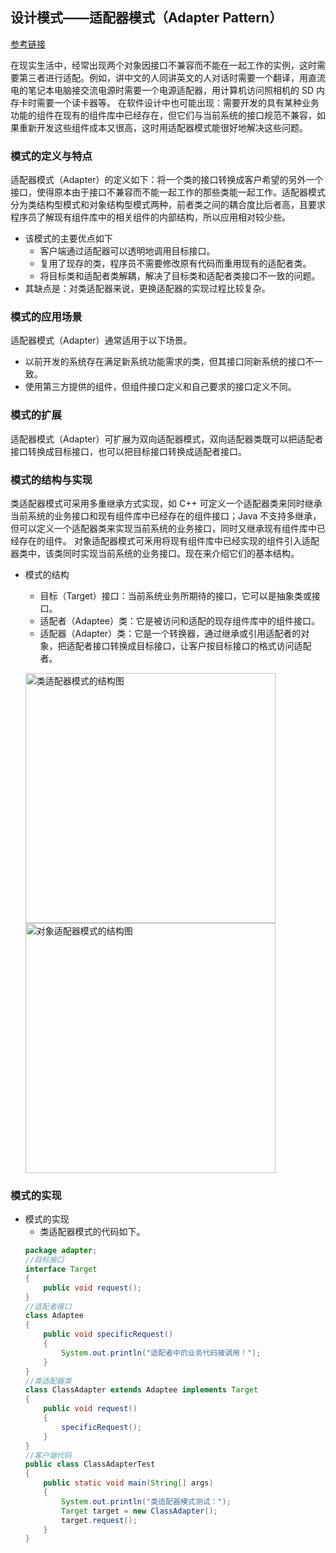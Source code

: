 ## 设计模式——适配器模式（Adapter Pattern）

[参考链接](http://c.biancheng.net/view/1361.html)

在现实生活中，经常出现两个对象因接口不兼容而不能在一起工作的实例，这时需要第三者进行适配。例如，讲中文的人同讲英文的人对话时需要一个翻译，用直流电的笔记本电脑接交流电源时需要一个电源适配器，用计算机访问照相机的 SD 内存卡时需要一个读卡器等。
在软件设计中也可能出现：需要开发的具有某种业务功能的组件在现有的组件库中已经存在，但它们与当前系统的接口规范不兼容，如果重新开发这些组件成本又很高，这时用适配器模式能很好地解决这些问题。

### 模式的定义与特点
适配器模式（Adapter）的定义如下：将一个类的接口转换成客户希望的另外一个接口，使得原本由于接口不兼容而不能一起工作的那些类能一起工作。适配器模式分为类结构型模式和对象结构型模式两种，前者类之间的耦合度比后者高，且要求程序员了解现有组件库中的相关组件的内部结构，所以应用相对较少些。
* 该模式的主要优点如下
  * 客户端通过适配器可以透明地调用目标接口。
  * 复用了现存的类，程序员不需要修改原有代码而重用现有的适配者类。
  * 将目标类和适配者类解耦，解决了目标类和适配者类接口不一致的问题。
* 其缺点是：对类适配器来说，更换适配器的实现过程比较复杂。

### 模式的应用场景
适配器模式（Adapter）通常适用于以下场景。
* 以前开发的系统存在满足新系统功能需求的类，但其接口同新系统的接口不一致。
* 使用第三方提供的组件，但组件接口定义和自己要求的接口定义不同。

### 模式的扩展
适配器模式（Adapter）可扩展为双向适配器模式，双向适配器类既可以把适配者接口转换成目标接口，也可以把目标接口转换成适配者接口。

### 模式的结构与实现
类适配器模式可采用多重继承方式实现，如 C++ 可定义一个适配器类来同时继承当前系统的业务接口和现有组件库中已经存在的组件接口；Java 不支持多继承，但可以定义一个适配器类来实现当前系统的业务接口，同时又继承现有组件库中已经存在的组件。
对象适配器模式可釆用将现有组件库中已经实现的组件引入适配器类中，该类同时实现当前系统的业务接口。现在来介绍它们的基本结构。
* 模式的结构
  * 目标（Target）接口：当前系统业务所期待的接口，它可以是抽象类或接口。
  * 适配者（Adaptee）类：它是被访问和适配的现存组件库中的组件接口。
  * 适配器（Adapter）类：它是一个转换器，通过继承或引用适配者的对象，把适配者接口转换成目标接口，让客户按目标接口的格式访问适配者。
  
  <img width="400px" src="https://i.ibb.co/JKHT4N9/image.png" alt="类适配器模式的结构图">  <img width="400px" src="https://i.ibb.co/hKdRShj/image.png" alt="对象适配器模式的结构图">

### 模式的实现
* 模式的实现
  * 类适配器模式的代码如下。
  ```java
  package adapter;
  //目标接口
  interface Target
  {
      public void request();
  }
  //适配者接口
  class Adaptee
  {
      public void specificRequest()
      {       
          System.out.println("适配者中的业务代码被调用！");
      }
  }
  //类适配器类
  class ClassAdapter extends Adaptee implements Target
  {
      public void request()
      {
          specificRequest();
      }
  }
  //客户端代码
  public class ClassAdapterTest
  {
      public static void main(String[] args)
      {
          System.out.println("类适配器模式测试：");
          Target target = new ClassAdapter();
          target.request();
      }
  }
  ```
